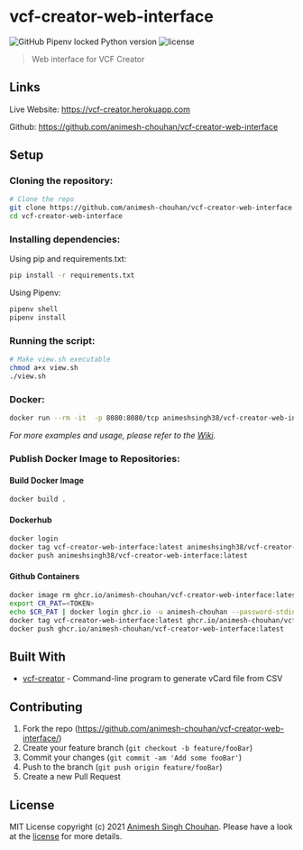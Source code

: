 # vcf-creator-web-interface

![GitHub Pipenv locked Python version](https://img.shields.io/github/pipenv/locked/python-version/animesh-chouhan/vcf-creator-web-interface)
![license](https://img.shields.io/github/license/animesh-chouhan/vcf-creator-web-interface)

> Web interface for VCF Creator

## Links
Live Website: https://vcf-creator.herokuapp.com

Github: https://github.com/animesh-chouhan/vcf-creator-web-interface

## Setup

### Cloning the repository:

```sh
# Clone the repo
git clone https://github.com/animesh-chouhan/vcf-creator-web-interface.git
cd vcf-creator-web-interface
```

### Installing dependencies:

Using pip and requirements.txt:

```sh
pip install -r requirements.txt
```

Using Pipenv:

```sh
pipenv shell
pipenv install
```

### Running the script:

```sh
# Make view.sh executable
chmod a+x view.sh
./view.sh
```

### Docker:

```sh
docker run --rm -it  -p 8080:8080/tcp animeshsingh38/vcf-creator-web-interface
```

_For more examples and usage, please refer to the [Wiki][wiki]._

### Publish Docker Image to Repositories:

#### Build Docker Image

```sh
docker build .
```

#### Dockerhub

```sh
docker login
docker tag vcf-creator-web-interface:latest animeshsingh38/vcf-creator-web-interface:latest
docker push animeshsingh38/vcf-creator-web-interface:latest
```

#### Github Containers

```sh
docker image rm ghcr.io/animesh-chouhan/vcf-creator-web-interface:latest
export CR_PAT=<TOKEN>
echo $CR_PAT | docker login ghcr.io -u animesh-chouhan --password-stdin
docker tag vcf-creator-web-interface:latest ghcr.io/animesh-chouhan/vcf-creator-web-interface:latest
docker push ghcr.io/animesh-chouhan/vcf-creator-web-interface:latest
```


## Built With

* [vcf-creator](https://github.com/animesh-chouhan/vcf-creator) - Command-line program to generate vCard file from CSV

## Contributing

1. Fork the repo (<https://github.com/animesh-chouhan/vcf-creator-web-interface/>)
2. Create your feature branch (`git checkout -b feature/fooBar`)
3. Commit your changes (`git commit -am 'Add some fooBar'`)
4. Push to the branch (`git push origin feature/fooBar`)
5. Create a new Pull Request

<!-- Markdown link & img dfn's -->
[license]: https://img.shields.io/github/license/animesh-chouhan/vcf-creator-web-interface
[wiki]: https://github.com/animesh-chouhan/vcf-creator-web-interface/wiki

## License
MIT License
copyright (c) 2021 [Animesh Singh Chouhan](https://github.com/animesh-chouhan). Please have a look at the [license](LICENSE) for more details.
